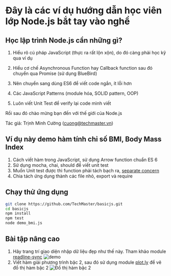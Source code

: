 # Đây là các ví dụ hướng dẫn học viên lớp Node.js bắt tay vào nghề

## Học lập trình Node.js cần những gì?

1. Hiểu rõ cú pháp JavaScript (thực ra rất lộn xộn), do đó càng phải học kỹ qua ví dụ

2. Hiểu cơ chế Asynchronous Function hay Callback function sau đó chuyển qua Promise (sử dụng BlueBird)

3. Nên chuyển sang dùng ES6 để viết code ngắn, ít lỗi hơn

4. Các JavaScript Patterns (module hóa, SOLID pattern, OOP)

5. Luôn viết Unit Test để verify lại code mình viết

Rồi sau đó chào mừng bạn đến với thế giới của Node.js

Tác giả: Trịnh Minh Cường (cuong@techmaster.vn)

## Ví dụ này demo hàm tính chỉ số BMI, Body Mass Index

1. Cách viết hàm trong JavaScript, sử dụng Arrow function chuẩn ES 6
2. Sử dụng mocha, chai, should để viết unit test
3. Muốn Unit test được thì function phải tách bạch ra, [separate concern](https://en.wikipedia.org/wiki/Separation_of_concerns)
4. Chia tách ứng dụng thành các file nhỏ, export và require

## Chạy thử ứng dụng

```bash
git clone https://github.com/TechMaster/basicjs.git
cd basicjs
npm install
npm test
node demo_bmi.js
```

## Bài tập nâng cao
1. Hãy trang trí giao diện nhập dữ liệu đẹp như thế này. Tham khảo module [readline-sync](https://github.com/anseki/readline-sync)
![demo](https://github.com/anseki/readline-sync/raw/master/screen_01.png)
2. Viết hàm giải phương trình bậc 2, sau đó sử dụng module [plot.ly](https://plot.ly/) để vẽ đồ thị hàm bậc 2
![Đồ thị hàm bậc 2](https://upload.wikimedia.org/wikipedia/commons/thumb/f/f8/Polynomialdeg2.svg/220px-Polynomialdeg2.svg.png)


